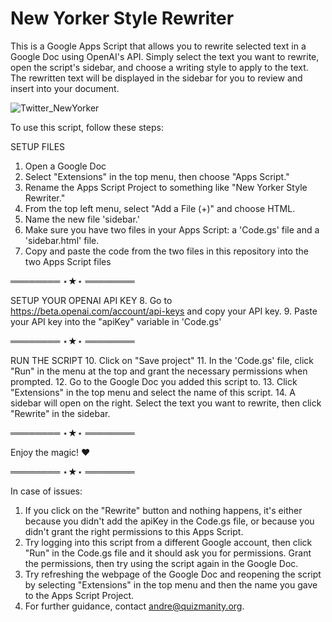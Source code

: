 # New Yorker Style Rewriter
This is a Google Apps Script that allows you to rewrite selected text in a Google Doc using OpenAI's API. Simply select the text you want to rewrite, open the script's sidebar, and choose a writing style to apply to the text. The rewritten text will be displayed in the sidebar for you to review and insert into your document.

![Twitter_NewYorker](https://user-images.githubusercontent.com/36070121/208753506-93e2b366-7471-4b0c-bded-6c453be7fd44.png)

To use this script, follow these steps:

SETUP FILES
1. Open a Google Doc
2. Select "Extensions" in the top menu, then choose "Apps Script."
3. Rename the Apps Script Project to something like "New Yorker Style Rewriter."
4. From the top left menu, select "Add a File (+)" and choose HTML.
5. Name the new file 'sidebar.'
6. Make sure you have two files in your Apps Script: a 'Code.gs' file and a 'sidebar.html' file.
7. Copy and paste the code from the two files in this repository into the two Apps Script files

════════ ⋆★⋆ ════════

SETUP YOUR OPENAI API KEY
8. Go to https://beta.openai.com/account/api-keys and copy your API key.
9. Paste your API key into the "apiKey" variable in 'Code.gs'

════════ ⋆★⋆ ════════

RUN THE SCRIPT
10. Click on "Save project"
11. In the 'Code.gs' file, click "Run" in the menu at the top and grant the necessary permissions when prompted.
12. Go to the Google Doc you added this script to.
13. Click "Extensions" in the top menu and select the name of this script.
14. A sidebar will open on the right. Select the text you want to rewrite, then click "Rewrite" in the sidebar.

════════ ⋆★⋆ ════════

Enjoy the magic! ❤️

════════ ⋆★⋆ ════════

In case of issues:
1. If you click on the "Rewrite" button and nothing happens, it's either because you didn't add the apiKey in the Code.gs file, or because you didn't grant the right permissions to this Apps Script.
2. Try logging into this script from a different Google account, then click "Run" in the Code.gs file and it should ask you for permissions. Grant the permissions, then try using the script again in the Google Doc.
3. Try refreshing the webpage of the Google Doc and reopening the script by selecting "Extensions" in the top menu and then the name you gave to the Apps Script Project.
4. For further guidance, contact andre@quizmanity.org.

